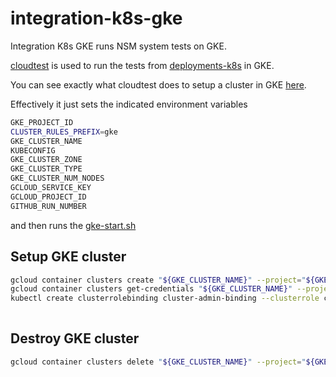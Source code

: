 # integration-k8s-gke

Integration K8s GKE runs NSM system tests on GKE.

[cloudtest](https://github.com/networkservicemesh/cloudtest) is used to run the tests from [deployments-k8s](https://github.com/networkservicemesh/deployments-k8s/) in GKE.

You can see exactly what cloudtest does to setup a cluster in GKE [here](cloudtest/gke.yaml).

Effectively it just sets the indicated environment variables
```bash
GKE_PROJECT_ID
CLUSTER_RULES_PREFIX=gke
GKE_CLUSTER_NAME
KUBECONFIG
GKE_CLUSTER_ZONE
GKE_CLUSTER_TYPE
GKE_CLUSTER_NUM_NODES
GCLOUD_SERVICE_KEY
GCLOUD_PROJECT_ID
GITHUB_RUN_NUMBER
```

and then runs the [gke-start.sh](scripts/gke-start.sh)

## Setup GKE cluster

```bash
gcloud container clusters create "${GKE_CLUSTER_NAME}" --project="${GKE_PROJECT_ID}" --machine-type="${GKE_CLUSTER_TYPE}" --num-nodes="${GKE_CLUSTER_NUM_NODES}" --zone="${GKE_CLUSTER_ZONE}" -q
gcloud container clusters get-credentials "${GKE_CLUSTER_NAME}" --project="${GKE_PROJECT_ID}" --zone="${GKE_CLUSTER_ZONE}"
kubectl create clusterrolebinding cluster-admin-binding --clusterrole cluster-admin --user "$(gcloud config get-value account)"
 
```

## Destroy GKE cluster

```bash
gcloud container clusters delete "${GKE_CLUSTER_NAME}" --project="${GKE_PROJECT_ID}" --zone="${GKE_CLUSTER_ZONE}" -q
```